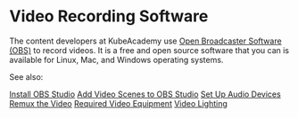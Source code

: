 # Video Recording Software

The content developers at KubeAcademy use [Open Broadcaster Software (OBS)](https://obsproject.com/) to record videos. It is a free and open source software that you can is available for Linux, Mac, and Windows operating systems. 

See also:

[Install OBS Studio](video-recording-setup/audio-device-setup.md)
[Add Video Scenes to OBS Studio](video-recording-setup/add-video-scenes.md)
[Set Up Audio Devices](zvideo-recording-setup/audio-device-setup.md)
[Remux the Video](video-recording-setup/remux-the-video.md)
[Required Video Equipment](contributors-guide/video-recording-guide/required-video-equipment.md)
[Video Lighting](contributors-guide/video-recording-guide/video-lighting.md)

